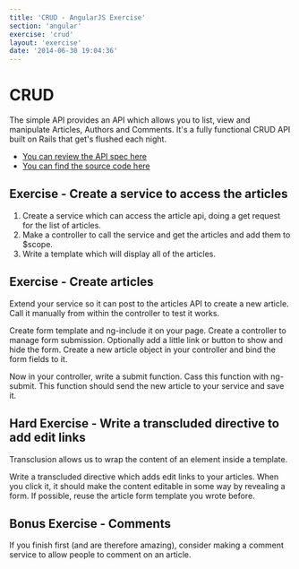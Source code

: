 ```yaml
---
title: 'CRUD - AngularJS Exercise'
section: 'angular'
exercise: 'crud'
layout: 'exercise'
date: '2014-06-30 19:04:36'
---
```


# CRUD

The simple API provides an API which allows you to list, view and manipulate Articles, Authors and Comments. It's a fully functional CRUD API built on Rails that get's flushed each night.

- [You can review the API spec here](/simple-api)
- [You can find the source code here](https://github.com/forwardadvance/simple-api)

## Exercise - Create a service to access the articles

1. Create a service which can access the article api, doing a get request for the list of articles.
2. Make a controller to call the service and get the articles and add them to $scope.
3. Write a template which will display all of the articles.

## Exercise - Create articles

Extend your service so it can post to the articles API to create a new article. Call it manually from within the controller to test it works.

Create form template and ng-include it on your page. Create a controller to manage form submission. Optionally add a little link or button to show and hide the form. Create a new article object in your controller and bind the form fields to it.

Now in your controller, write a submit function. Cass this function with ng-submit. This function should send the new article to your service and save it.

## Hard Exercise - Write a transcluded directive to add edit links

Transclusion allows us to wrap the content of an element inside a template.

Write a transcluded directive which adds edit links to your articles. When you click it, it should make the content editable in some way by revealing a form. If possible, reuse the article form template you wrote before.

## Bonus Exercise - Comments

If you finish first (and are therefore amazing), consider making a comment service to allow people to comment on an article.
